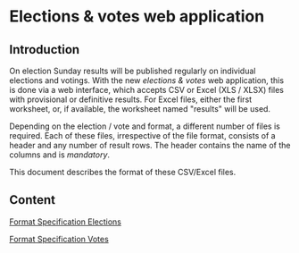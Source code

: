# Elections & votes web application

## Introduction

On election Sunday results will be published regularly on individual elections and votings. With the new *elections & votes* web application, this is done via a web interface, which accepts CSV or Excel (XLS / XLSX) files with provisional or definitive results. For Excel files, either the first worksheet, or, if available, the worksheet named "results" will be used.

Depending on the election / vote and format, a different number of files is required. Each of these files, irrespective of the file format, consists of a header and any number of result rows. The header contains the name of the columns and is *mandatory*.

This document describes the format of these CSV/Excel files.

## Content

[Format Specification Elections](format_election_rm.md)

[Format Specification Votes](format_vote_rm.md)
